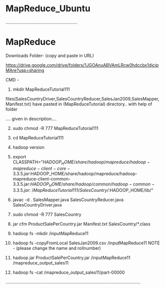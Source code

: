 # MapReduce_Ubuntu

..........................................................
# MapReduce

Downloads Folder- (copy and paste in URL)

https://drive.google.com/drive/folders/1JGOAnuABVAmLRcw0hdccbx1djcjpMAre?usp=sharing

CMD - 

1.  mkdir MapReduceTutorial111
  
  
   files(SalesCountryDriver,SalesCountryReducer,SalesJan2009,SalesMapper,Manifest.txt) have pasted in (MapReduceTutorial) directory..  with help of folder


.... given in description....



2. sudo chmod -R 777 MapReduceTutorial111

3. cd MapReduceTutorial111
4. hadoop version 
5. export CLASSPATH="$HADOOP_HOME/share/hadoop/mapreduce/hadoop-mapreduce-client-core-3.3.5.jar:$HADOOP_HOME/share/hadoop/mapreduce/hadoop-mapreduce-client-common-3.3.5.jar:$HADOOP_HOME/share/hadoop/common/hadoop-common-3.3.5.jar:~/MapReduceTutorial111/SalesCountry/:$HADOOP_HOME/lib/"


6. javac -d . SalesMapper.java SalesCountryReducer.java SalesCountryDriver.java 

7. sudo chmod -R 777 SalesCountry


8. jar cfm ProductSalePerCountry.jar Manifest.txt SalesCountry/*.class

9. hadoop fs -mkdir /inputMapReduce11

10. hadoop fs -copyFromLocal  SalesJan2009.csv  /inputMapReduce11
    NOTE - (please change the name and rollnumber)

11. hadoop jar ProductSalePerCountry.jar /inputMapReduce11 /mapreduce_output_sales11

12. hadoop fs -cat /mapreduce_output_sales11/part-00000


.............................................................................................................

